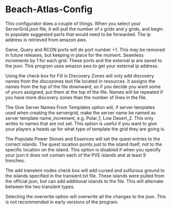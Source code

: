 # Beach-Atlas-Config
 
This configurator does a couple of things.  When you select your ServerGrid.json file, it will pull the number of x grids and y grids, and begin to populate suggested ports that would need to be forwarded.  The ip address is retrieved from amazon aws.

Game, Query and RCON ports will do port number +1.  This may be removed in future releases, but keeping in place for the moment.  Seamless increments by 1 for each grid.  These ports and the external ip are saved to the json.  This program uses amazon aws to get your external ip address.

Using the check box for Fill in Discovery Zones will only add discovery names from the discozones text file located in resources.  It assigns the names from the top of the file downward, so if you decide you want some of yours assigned, put them at the top of the file.  Names will be repeated if you have more discovery zones than the number of lines in the file.

The Give Server Names From Templates option will, if server templates used when creating the servergrid, make the server name be named as server template name_increment, e.g. Polar_1, Low Desert_2.  This only writes to names that are not set.  This option is useful if you want to give your players a heads up for what type of template the grid they are going is.

The Populate Power Stones and Essences will set the quest entries to the correct islands.  The quest location points just to the island itself, not to the specific location on the island.  This option is disabled if when you specify your json it does not contain each of the PVE islands and at least 9 trenches.

The add transient nodes check box will add cursed and sulfurous ground to the islands specified in the transient.txt file.  These islands were pulled from the official json, but can add additional islands to the file.  This will alternate between the two transient types.

Selecting the overwrite option will overwrite all the changes to the json.  This is not recommended in early versions of the program.
